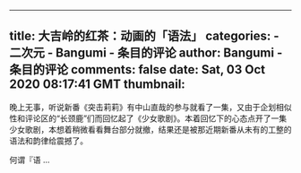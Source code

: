 
---
title: 大吉岭的红茶：动画的「语法」
categories: 
    - 二次元
    - Bangumi - 条目的评论
author: Bangumi - 条目的评论
comments: false
date: Sat, 03 Oct 2020 08:17:41 GMT
thumbnail: 
---

<div>   
晚上无事，听说新番《突击莉莉》有中山直哉的参与就看了一集，又由于企划相似性和评论区的“长颈鹿”们而回忆起了《少女歌剧》。本着回忆下的心态点开了一集少女歌剧，本想着稍微看看舞台部分就撤，结果还是被那近期新番从未有的工整的语法和韵律给震撼了。

何谓『语 ...  
</div>
            